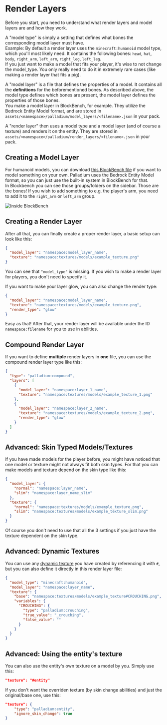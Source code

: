 # Render Layers

Before you start, you need to understand what render layers and model layers are and how they work.

A "model type" is simply a setting that defines what bones the corresponding model layer must have.  
Example: By default a render layer uses the `minecraft:humanoid` model type, which you'll most likely need.
It contains the following bones: `head`, `hat`, `body`, `right_arm`, `left_arm`, `right_leg`, `left_leg`.  
If you just want to make a model that fits your player, it's wise to not change the model_type.
You only really need to do it in extremely rare cases (like making a render layer that fits a pig).

A "model layer" is a file that defines the properties of a model. It contains all the **definitions** for the beforementioned bones.
As described above, the model type defines which bones are present, the model layer defines the properties of those bones.  
You make a model layer in BlockBench, for example. They utilize the Bedrock Entity Model format, and are stored in
`assets/<namespace>/palladium/model_layers/<filename>.json` in your pack.

A "render layer" then uses a model type and a model layer (and of course a texture) and renders it on the entity. They are stored in
`assets/<namespace>/palladium/render_layers/<filename>.json` in your pack.  

## Creating a Model Layer

For humanoid models, you can download [this BlockBench file](https://drive.google.com/uc?export=download&id=1-OpsTX7qKUv_zy03n5iCLDuVi9fz4JgG) if you want to model something on your own. Palladium uses the Bedrock Entity Model format, so you can just use the built-in system in BlockBench for that.  
In Blockbench you can see those groups/folders on the sidebar. Those are the bones! If you wish to add something to e.g. the player's arm, you need to add it to the `right_arm` or `left_arm` group.

![Inside BlockBench](https://i.imgur.com/SMVqxSn.png)

## Creating a Render Layer

After all that, you can finally create a proper render layer, a basic setup can look like this:

```json title="assets/<namespace>/palladium/render_layers/<filename>.json"
{
  "model_layer": "namespace:model_layer_name",
  "texture": "namespace:textures/models/example_texture.png"
}
```

You can see that `"model_type"` is missing. If you wish to make a render layer for players, you don't need to specify it.

If you want to make your layer glow, you can also change the render type:

```json title="assets/<namespace>/palladium/render_layers/<filename>.json"
{
  "model_layer": "namespace:model_layer_name",
  "texture": "namespace:textures/models/example_texture.png",
  "render_type": "glow"
}
```

Easy as that! After that, your render layer will be available under the ID `namespace:filename` for you to use in abilities.

## Compound Render Layer

If you want to define **multiple** render layers in **one** file, you can use the compound render layer type like this:

```json title="assets/<namespace>/palladium/render_layers/<filename>.json"
{
  "type": "palladium:compound",
  "layers": [
    {
      "model_layer": "namespace:layer_1_name",
      "texture": "namespace:textures/models/example_texture_1.png"
    },
    {
      "model_layer": "namespace:layer_2_name",
      "texture": "namespace:textures/models/example_texture_2.png",
      "render_type": "glow"
    }
  ]
}
```



## Advanced: Skin Typed Models/Textures

If you have made models for the player before, you might have noticed that one model or texture might not always fit
both skin types. For that you can make models and texture depend on the skin type like this:

```json
{
  "model_layer": {
    "normal": "namespace:layer_name",
    "slim": "namespace:layer_name_slim"
  },
  "texture": {
    "normal": "namespace:textures/models/example_texture.png",
    "slim": "namespace:textures/models/example_texture_slim.png"
  }
}
```

Of course you don't need to use that all the 3 settings if you just have the texture dependent on the skin type.


## Advanced: Dynamic Textures

You can use any [dynamic texture](/versioned_docs/version-1.20/rendering/version-1.20/rendering/dynamic-textures.md) you have created by referencing it with `#`, but you can also define it directly in this render layer file:
```json
{
  "model_type": "minecraft:humanoid",
  "model_layer": "namespace:layer_name",
  "texture": {
    "base": "namespace:textures/models/example_texture#CROUCHING.png",
    "variables": {
      "CROUCHING": {
        "type": "palladium:crouching",
        "true_value": "_crouching",
        "false_value": ""
      }
    }
  }
}
```

## Advanced: Using the entity's texture

You can also use the entity's own texture on a model by you. Simply use this:
```json
"texture": "#entity"
```
If you don't want the overriden texture (by skin change abilities) and just the original/base one, use this:
```json
"texture": {
    "type": "palladium:entity",
    "ignore_skin_change": true
}
```